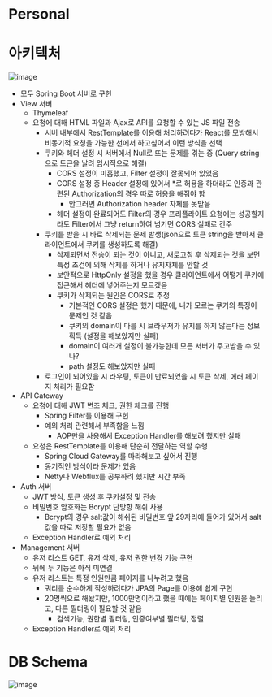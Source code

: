 # Personal
  
# 아키텍처
  ![image](https://user-images.githubusercontent.com/20275668/146694619-14c48ff7-3ad3-41c0-906e-86db5c4695b5.png)
  - 모두 Spring Boot 서버로 구현
  - View 서버
    - Thymeleaf
    - 요청에 대해 HTML 파일과 Ajax로 API를 요청할 수 있는 JS 파일 전송
      - 서버 내부에서 RestTemplate를 이용해 처리하려다가 React를 모방해서 비동기적 요청을 가능한 선에서 하고싶어서 이런 방식을 선택
      - 쿠키와 헤더 설정 시 서버에서 Null로 뜨는 문제를 겪는 중 (Query string으로 토큰을 날려 임시적으로 해결)
        - CORS 설정이 미흡했고, Filter 설정이 잘못되어 있었음
        - CORS 설정 중 Header 설정에 있어서 \*로 허용을 하더라도 인증과 관련된 Authorization의 경우 따로 허용을 해줘야 함
          - 안그러면 Authorization header 자체를 못받음
        - 헤더 설정이 완료되어도 Filter의 경우 프리플라이트 요청에는 성공할지라도 Filter에서 그냥 return하여 넘기면 CORS 실패로 간주
      - 쿠키를 받을 시 바로 삭제되는 문제 발생(json으로 토큰 string을 받아서 클라이언트에서 쿠키를 생성하도록 해결)
        - 삭제되면서 전송이 되는 것이 아니고, 새로고침 후 삭제되는 것을 보면 특정 조건에 의해 삭제를 하거나 유지자체를 안할 것
        - 보안적으로 HttpOnly 설정을 했을 경우 클라이언트에서 어떻게 쿠키에 접근해서 헤더에 넣어주는지 모르겠음
        - 쿠키가 삭제되는 원인은 CORS로 추정
          - 기본적인 CORS 설정은 했기 때문에, 내가 모르는 쿠키의 특징이 문제인 것 같음
          - 쿠키의 domain이 다를 시 브라우저가 유지를 하지 않는다는 정보 획득 (설정을 해보았지만 실패)
          - domain이 여러개 설정이 불가능한데 모든 서버가 주고받을 수 있나?
          - path 설정도 해보았지만 실패
      - 로그인이 되어있을 시 라우팅, 토큰이 만료되었을 시 토큰 삭제, 에러 페이지 처리가 필요함
  - API Gateway
    - 요청에 대해 JWT 변조 체크, 권한 체크를 진행
      - Spring Filter를 이용해 구현
      - 예외 처리 관련해서 부족함을 느낌
        - AOP만을 사용해서 Exception Handler를 해보려 했지만 실패
    - 요청은 RestTemplate를 이용해 단순히 전달하는 역할 수행
      - Spring Cloud Gateway를 따라해보고 싶어서 진행
      - 동기적인 방식이라 문제가 있음
      - Netty나 Webflux를 공부하려 했지만 시간 부족
  - Auth 서버
    - JWT 방식, 토큰 생성 후 쿠키설정 및 전송
    - 비밀번호 암호화는 Bcrypt 단방향 해쉬 사용
      - Bcrypt의 경우 salt값이 해쉬된 비밀번호 앞 29자리에 들어가 있어서 salt값을 따로 저장할 필요가 없음
    - Exception Handler로 예외 처리
  - Management 서버
    - 유저 리스트 GET, 유저 삭제, 유저 권한 변경 기능 구현
    - 뒤에 두 기능은 아직 미연결
    - 유저 리스트는 특정 인원만큼 페이지를 나누려고 했음
      - 쿼리를 순수하게 작성하려다가 JPA의 Page를 이용해 쉽게 구현
      - 20명씩으로 해놨지만, 1000만명이라고 했을 때에는 페이지별 인원을 늘리고, 다른 필터링이 필요할 것 같음
        - 검색기능, 권한별 필터링, 인증여부별 필터링, 정렬
    - Exception Handler로 예외 처리
      

# DB Schema
![image](https://user-images.githubusercontent.com/20275668/146685302-f1babce9-378e-4075-8e7d-12fba64c0110.png)



